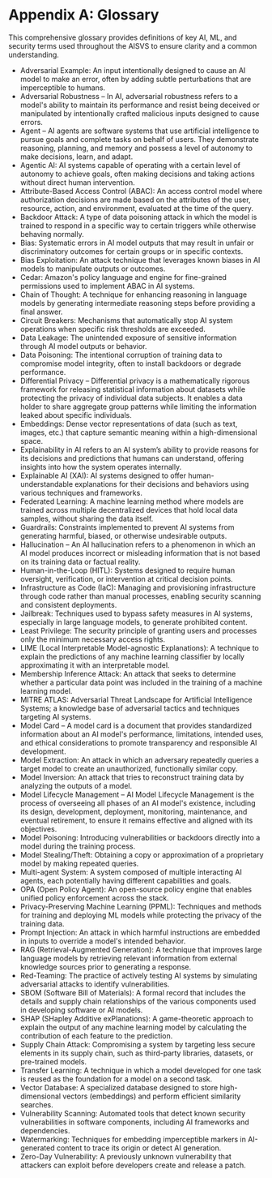 # Appendix A: Glossary

This comprehensive glossary provides definitions of key AI, ML, and security terms used throughout the AISVS to ensure clarity and a common understanding.

* Adversarial Example: An input intentionally designed to cause an AI model to make an error, often by adding subtle perturbations that are imperceptible to humans.
  ​
* Adversarial Robustness – In AI, adversarial robustness refers to a model's ability to maintain its performance and resist being deceived or manipulated by intentionally crafted malicious inputs designed to cause errors.
  ​
* Agent – AI agents are software systems that use artificial intelligence to pursue goals and complete tasks on behalf of users. They demonstrate reasoning, planning, and memory and possess a level of autonomy to make decisions, learn, and adapt.
  ​
* Agentic AI: AI systems capable of operating with a certain level of autonomy to achieve goals, often making decisions and taking actions without direct human intervention.
  ​
* Attribute-Based Access Control (ABAC): An access control model where authorization decisions are made based on the attributes of the user, resource, action, and environment, evaluated at the time of the query.
  ​
* Backdoor Attack: A type of data poisoning attack in which the model is trained to respond in a specific way to certain triggers while otherwise behaving normally.
  ​
* Bias: Systematic errors in AI model outputs that may result in unfair or discriminatory outcomes for certain groups or in specific contexts.
  ​
* Bias Exploitation: An attack technique that leverages known biases in AI models to manipulate outputs or outcomes.
  ​
* Cedar: Amazon's policy language and engine for fine-grained permissions used to implement ABAC in AI systems.
  ​
* Chain of Thought: A technique for enhancing reasoning in language models by generating intermediate reasoning steps before providing a final answer.
  ​
* Circuit Breakers: Mechanisms that automatically stop AI system operations when specific risk thresholds are exceeded.
  ​
* Data Leakage: The unintended exposure of sensitive information through AI model outputs or behavior.
  ​
* Data Poisoning: The intentional corruption of training data to compromise model integrity, often to install backdoors or degrade performance.
  ​
* Differential Privacy – Differential privacy is a mathematically rigorous framework for releasing statistical information about datasets while protecting the privacy of individual data subjects. It enables a data holder to share aggregate group patterns while limiting the information leaked about specific individuals.
  ​
* Embeddings: Dense vector representations of data (such as text, images, etc.) that capture semantic meaning within a high-dimensional space.
  ​
* Explainability in AI refers to an AI system’s ability to provide reasons for its decisions and predictions that humans can understand, offering insights into how the system operates internally.
  ​
* Explainable AI (XAI): AI systems designed to offer human-understandable explanations for their decisions and behaviors using various techniques and frameworks.
  ​
* Federated Learning: A machine learning method where models are trained across multiple decentralized devices that hold local data samples, without sharing the data itself.
  ​
* Guardrails: Constraints implemented to prevent AI systems from generating harmful, biased, or otherwise undesirable outputs.
  ​
* Hallucination – An AI hallucination refers to a phenomenon in which an AI model produces incorrect or misleading information that is not based on its training data or factual reality.
  ​
* Human-in-the-Loop (HITL): Systems designed to require human oversight, verification, or intervention at critical decision points.
  ​
* Infrastructure as Code (IaC): Managing and provisioning infrastructure through code rather than manual processes, enabling security scanning and consistent deployments.
  ​
* Jailbreak: Techniques used to bypass safety measures in AI systems, especially in large language models, to generate prohibited content.
  ​
* Least Privilege: The security principle of granting users and processes only the minimum necessary access rights.
  ​
* LIME (Local Interpretable Model-agnostic Explanations): A technique to explain the predictions of any machine learning classifier by locally approximating it with an interpretable model.
  ​
* Membership Inference Attack: An attack that seeks to determine whether a particular data point was included in the training of a machine learning model.
  ​
* MITRE ATLAS: Adversarial Threat Landscape for Artificial Intelligence Systems; a knowledge base of adversarial tactics and techniques targeting AI systems.
  ​
* Model Card – A model card is a document that provides standardized information about an AI model's performance, limitations, intended uses, and ethical considerations to promote transparency and responsible AI development.
  ​
* Model Extraction: An attack in which an adversary repeatedly queries a target model to create an unauthorized, functionally similar copy.
  ​
* Model Inversion: An attack that tries to reconstruct training data by analyzing the outputs of a model.
  ​
* Model Lifecycle Management – AI Model Lifecycle Management is the process of overseeing all phases of an AI model's existence, including its design, development, deployment, monitoring, maintenance, and eventual retirement, to ensure it remains effective and aligned with its objectives.
  ​
* Model Poisoning: Introducing vulnerabilities or backdoors directly into a model during the training process.
  ​
* Model Stealing/Theft: Obtaining a copy or approximation of a proprietary model by making repeated queries.
  ​
* Multi-agent System: A system composed of multiple interacting AI agents, each potentially having different capabilities and goals.
  ​
* OPA (Open Policy Agent): An open-source policy engine that enables unified policy enforcement across the stack.
  ​
* Privacy-Preserving Machine Learning (PPML): Techniques and methods for training and deploying ML models while protecting the privacy of the training data.
  ​
* Prompt Injection: An attack in which harmful instructions are embedded in inputs to override a model's intended behavior.
  ​
* RAG (Retrieval-Augmented Generation): A technique that improves large language models by retrieving relevant information from external knowledge sources prior to generating a response.
  ​
* Red-Teaming: The practice of actively testing AI systems by simulating adversarial attacks to identify vulnerabilities.
  ​
* SBOM (Software Bill of Materials): A formal record that includes the details and supply chain relationships of the various components used in developing software or AI models.
  ​
* SHAP (SHapley Additive exPlanations): A game-theoretic approach to explain the output of any machine learning model by calculating the contribution of each feature to the prediction.
  ​
* Supply Chain Attack: Compromising a system by targeting less secure elements in its supply chain, such as third-party libraries, datasets, or pre-trained models.
  ​
* Transfer Learning: A technique in which a model developed for one task is reused as the foundation for a model on a second task.
  ​
* Vector Database: A specialized database designed to store high-dimensional vectors (embeddings) and perform efficient similarity searches.
  ​
* Vulnerability Scanning: Automated tools that detect known security vulnerabilities in software components, including AI frameworks and dependencies.
  ​
* Watermarking: Techniques for embedding imperceptible markers in AI-generated content to trace its origin or detect AI generation.
  ​
* Zero-Day Vulnerability: A previously unknown vulnerability that attackers can exploit before developers create and release a patch.

